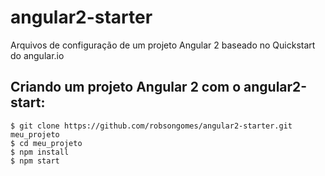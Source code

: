 # angular2-starter
Arquivos de configuração de um projeto Angular 2 baseado no Quickstart do angular.io

## Criando um projeto Angular 2 com o angular2-start:

```
$ git clone https://github.com/robsongomes/angular2-starter.git meu_projeto
$ cd meu_projeto
$ npm install
$ npm start

```

